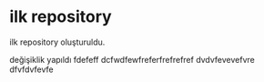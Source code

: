 # ilk repository

ilk repository oluşturuldu.

değişiklik yapıldı
fdefeff
dcfwdfewfreferfrefrefref
dvdvfevevefvre
dfvfdvfevfe 